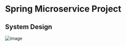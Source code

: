 # Spring Microservice Project

## System Design 
![image](https://github.com/umitsayin/spring-microservice-ecommerce-project/assets/69505917/3170d883-bcdd-4b3f-b182-de59c77a0905)


